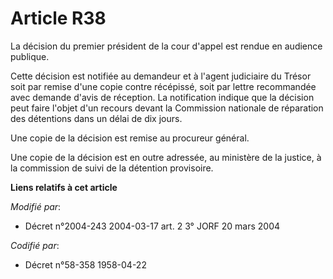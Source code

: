 # Article R38

La décision du premier président de la cour d'appel est rendue en audience publique.

Cette décision est notifiée au demandeur et à l'agent judiciaire du Trésor soit par remise d'une copie contre récépissé, soit
par lettre recommandée avec demande d'avis de réception. La notification indique que la décision peut faire l'objet d'un
recours devant la Commission nationale de réparation des détentions dans un délai de dix jours.

Une copie de la décision est remise au procureur général.

Une copie de la décision est en outre adressée, au ministère de la justice, à la commission de suivi de la détention
provisoire.

**Liens relatifs à cet article**

_Modifié par_:

  - Décret n°2004-243 2004-03-17 art. 2 3° JORF 20 mars 2004

_Codifié par_:

  - Décret n°58-358 1958-04-22

